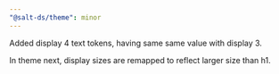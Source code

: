 ```yaml
---
"@salt-ds/theme": minor
---
```


Added display 4 text tokens, having same same value with display 3.

In theme next, display sizes are remapped to reflect larger size than h1.
